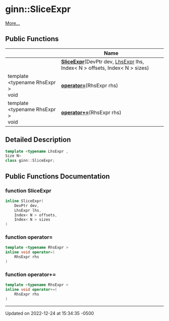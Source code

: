 # ginn::SliceExpr


 [More...](#detailed-description)

## Public Functions

<span class="api-table">

|                | Name           |
| -------------- | -------------- |
| | **[SliceExpr](api/Classes/classginn_1_1_slice_expr.md#function-sliceexpr)**(DevPtr dev, [LhsExpr](api/Classes/classginn_1_1_lhs_expr.md) lhs, Index< N > offsets, Index< N > sizes) |
| template <typename RhsExpr \> <br>void | **[operator=](api/Classes/classginn_1_1_slice_expr.md#function-operator=)**(RhsExpr rhs) |
| template <typename RhsExpr \> <br>void | **[operator+=](api/Classes/classginn_1_1_slice_expr.md#function-operator+=)**(RhsExpr rhs) |


</span>

## Detailed Description

```cpp
template <typename LhsExpr ,
Size N>
class ginn::SliceExpr;
```

## Public Functions Documentation

### function SliceExpr

```cpp
inline SliceExpr(
    DevPtr dev,
    LhsExpr lhs,
    Index< N > offsets,
    Index< N > sizes
)
```


### function operator=

```cpp
template <typename RhsExpr >
inline void operator=(
    RhsExpr rhs
)
```


### function operator+=

```cpp
template <typename RhsExpr >
inline void operator+=(
    RhsExpr rhs
)
```


-------------------------------

Updated on 2022-12-24 at 15:34:35 -0500